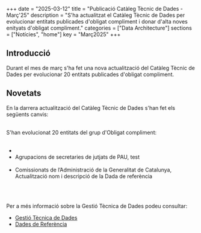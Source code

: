 +++ 
date        = "2025-03-12" 
title       = "Publicació Catàleg Tècnic de Dades - Març'25" 
description = "S'ha actualitzat el Catàleg Tècnic de Dades per evolucionar entitats publicades d'obligat compliment i donar d'alta noves enityats d'obligat compliment." 
categories  = ["Data Architecture"] 
sections    = ["Notícies", "home"] 
key = "Març2025" 
+++ 

  

## Introducció 

Durant el mes de març s'ha fet una nova actualització del Catàleg Tècnic de Dades per evolucionar 20 entitats publicades d'obligat compliment. 

## Novetats 

En la darrera actualització del Catàleg Tècnic de Dades s'han fet els següents canvis:<br><br> 

S'han evolucionat 20 entitats del grup d'Obligat compliment:<br><br>
<ul>
<li>
 <li>Agrupacions de secretaries de jutjats de PAU, test</li><br>
  <li>Comissionats de l’Administració de la Generalitat de Catalunya, Actualització nom i descripció de la Dada de referència</li><br>
</li>
</ul>
<br>

Per a més informació sobre la Gestió Tècnica de Dades podeu consultar: 


* [Gestió Tècnica de Dades](https://canigo.ctti.gencat.cat/plataformes/dadesref/gestiodades/) 
* [Dades de Referència](https://canigo.ctti.gencat.cat/plataformes/dadesref/dadesref/) 
